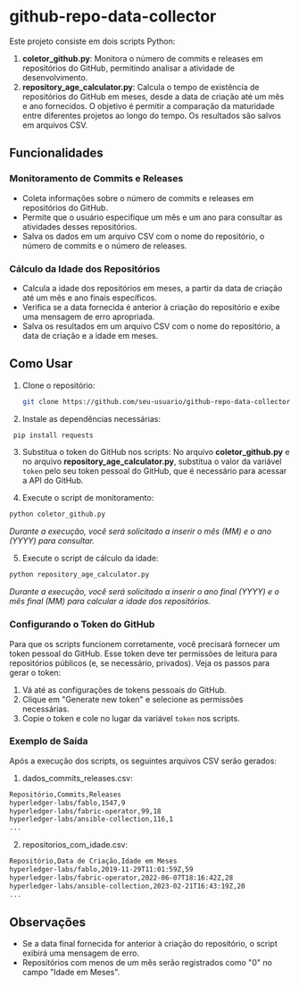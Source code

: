 # github-repo-data-collector

Este projeto consiste em dois scripts Python:

1. **coletor_github.py**: Monitora o número de commits e releases em repositórios do GitHub, permitindo analisar a atividade de desenvolvimento.
2. **repository_age_calculator.py**: Calcula o tempo de existência de repositórios do GitHub em meses, desde a data de criação até um mês e ano fornecidos. O objetivo é permitir a comparação da maturidade entre diferentes projetos ao longo do tempo. Os resultados são salvos em arquivos CSV.

## Funcionalidades

### Monitoramento de Commits e Releases

- Coleta informações sobre o número de commits e releases em repositórios do GitHub.
- Permite que o usuário especifique um mês e um ano para consultar as atividades desses repositórios.
- Salva os dados em um arquivo CSV com o nome do repositório, o número de commits e o número de releases.

### Cálculo da Idade dos Repositórios

- Calcula a idade dos repositórios em meses, a partir da data de criação até um mês e ano finais específicos.
- Verifica se a data fornecida é anterior à criação do repositório e exibe uma mensagem de erro apropriada.
- Salva os resultados em um arquivo CSV com o nome do repositório, a data de criação e a idade em meses.

## Como Usar

1. Clone o repositório:
   ```bash
   git clone https://github.com/seu-usuario/github-repo-data-collector.git

2. Instale as dependências necessárias:
  ```bash
   pip install requests
```

3. Substitua o token do GitHub nos scripts: No arquivo **coletor_github.py** e no arquivo **repository_age_calculator.py**, substitua o valor da variável ```token``` pelo seu token pessoal do GitHub, que é necessário para acessar a API do GitHub.

4. Execute o script de monitoramento:
  ```bash
python coletor_github.py
```
*Durante a execução, você será solicitado a inserir o mês (MM) e o ano (YYYY) para consultar.*

5. Execute o script de cálculo da idade:
  ```bash
python repository_age_calculator.py
```
*Durante a execução, você será solicitado a inserir o ano final (YYYY) e o mês final (MM) para calcular a idade dos repositórios.*

### Configurando o Token do GitHub

Para que os scripts funcionem corretamente, você precisará fornecer um token pessoal do GitHub. Esse token deve ter permissões de leitura para repositórios públicos (e, se necessário, privados). Veja os passos para gerar o token:

1. Vá até as configurações de tokens pessoais do GitHub.
2. Clique em "Generate new token" e selecione as permissões necessárias.
4. Copie o token e cole no lugar da variável ```token``` nos scripts.

### Exemplo de Saída
Após a execução dos scripts, os seguintes arquivos CSV serão gerados:

1. dados_commits_releases.csv:
  ```bash
Repositório,Commits,Releases
hyperledger-labs/fablo,1547,9
hyperledger-labs/fabric-operator,99,18
hyperledger-labs/ansible-collection,116,1
...
```

2. repositorios_com_idade.csv:
  ```bash
Repositório,Data de Criação,Idade em Meses
hyperledger-labs/fablo,2019-11-29T11:01:59Z,59
hyperledger-labs/fabric-operator,2022-06-07T18:16:42Z,28
hyperledger-labs/ansible-collection,2023-02-21T16:43:19Z,20
...
```

## Observações
- Se a data final fornecida for anterior à criação do repositório, o script exibirá uma mensagem de erro.
- Repositórios com menos de um mês serão registrados como "0" no campo "Idade em Meses".

